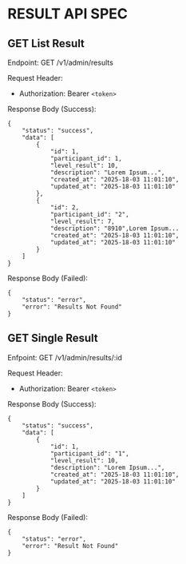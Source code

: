 # RESULT API SPEC

## GET List Result

Endpoint: GET /v1/admin/results

Request Header:

* Authorization: Bearer `<token>`

Response Body (Success):

```
{
	"status": "success",
	"data": [
		{
			"id": 1,
			"participant_id": 1,
			"level_result": 10,
			"description": "Lorem Ipsum...",
			"created_at": "2025-18-03 11:01:10",
			"updated_at": "2025-18-03 11:01:10"
		},
		{
			"id": 2,
			"participant_id": "2",
			"level_result": 7,
			"description": "8910",Lorem Ipsum...
			"created_at": "2025-18-03 11:01:10",
			"updated_at": "2025-18-03 11:01:10"
		}
	]
}
```

Response Body (Failed):

```
{
	"status": "error",
	"error": "Results Not Found"
}
```

## GET Single Result

Enfpoint: GET /v1/admin/results/:id

Request Header:

* Authorization: Bearer `<token>`

Response Body (Success):

```
{
	"status": "success",
	"data": [
		{
			"id": 1,
			"participant_id": "1",
			"level_result": 10,
			"description": "Lorem Ipsum...",
			"created_at": "2025-18-03 11:01:10",
			"updated_at": "2025-18-03 11:01:10"
		}
	]
}
```

Response Body (Failed):

```
{
	"status": "error",
	"error": "Result Not Found"
}
```
